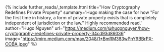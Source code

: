 {%
  include further_reads/_template.html
  title="How Cryptography Redefines Private Property"
  summary='Hugo making the case for how "For the first time in history, a form of private property exists that is completely independent of jurisdiction or the law." Highly recommended read.'
  author="Hugo Nguyen"
  url="https://medium.com/@hugonguyen/how-cryptography-redefines-private-property-34cd93d86036"
  image="https://miro.medium.com/max/2048/1*BmRM383wPnY9BBrPX-COBA.jpeg"
%}
